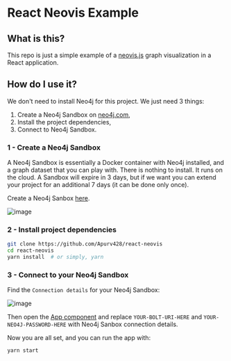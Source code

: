 # React Neovis Example

## What is this?

This repo is just a simple example of a [neovis.js](https://github.com/neo4j-contrib/neovis.js/) graph visualization in a React application.

## How do I use it?

We don't need to install Neo4j for this project. We just need 3 things:

1. Create a Neo4j Sandbox on [neo4j.com](https://neo4j.com/sandbox/),
2. Install the project dependencies,
3. Connect to Neo4j Sandbox.

### 1 - Create a Neo4j Sandbox

A Neo4j Sandbox is essentially a Docker container with Neo4j installed, and a graph dataset that you can play with. There is nothing to install. It runs on the cloud. A Sandbox will expire in 3 days, but if we want you can extend your project for an additional 7 days (it can be done only once).

Create a Neo4j Sanbox [here](https://neo4j.com/sandbox/).

![image](https://github.com/Apurv428/react-neovis/assets/84929607/666ec062-229a-401c-ae73-eb1e66bdb7f5)

### 2 - Install project dependencies

```sh
git clone https://github.com/Apurv428/react-neovis
cd react-neovis
yarn install  # or simply, yarn
```

### 3 - Connect to your Neo4j Sandbox

Find the `Connection details` for your Neo4j Sandbox:

![image](https://github.com/Apurv428/react-neovis/assets/84929607/9114f0d7-a90f-4b68-a697-1476ffe6bd10)

Then open the [App component](https://github.com/Apurv428/react-neovis/blob/main/src/components/App.js) and replace `YOUR-BOLT-URI-HERE` and `YOUR-NEO4J-PASSWORD-HERE` with Neo4j Sanbox connection details.

Now you are all set, and you can run the app with:

```sh
yarn start
```
